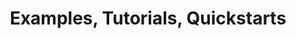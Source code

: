 ---
id: examples_tutorials_quickstarts
title: Examples, Tutorials, Quickstarts
sidebar_label: Examples, Tutorials, Quickstarts
---